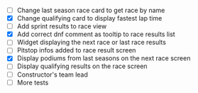 - [ ] Change last season race card to get race by name
- [x] Change qualifying card to display fastest lap time
- [ ] Add sprint results to race view
- [x] Add correct dnf comment as tooltip to race results list
- [ ] Widget displaying the next race or last race results
- [ ] Pitstop infos added to race result screen
- [x] Display podiums from last seasons on the next race screen
- [ ] Display qualifying results on the race screen
- [ ] Constructor's team lead
- [ ] More tests
